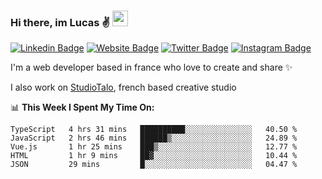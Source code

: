 ### Hi there, im Lucas ✌️ <img src="https://media.giphy.com/media/hvRJCLFzcasrR4ia7z/giphy.gif" width="25px">
[![Linkedin Badge](https://img.shields.io/badge/-LinkedIn-0e76a8?style=flat-square&logo=Linkedin&logoColor=white)](https://www.linkedin.com/in/lucasbellier/)
[![Website Badge](https://img.shields.io/badge/Website-3b5998?style=flat-square&logo=google-chrome&logoColor=white)](https://lucasblr.fr)
[![Twitter Badge](https://img.shields.io/badge/-Twitter-00acee?style=flat-square&logo=Twitter&logoColor=white)](https://twitter.com/ImJustLucas_)
[![Instagram Badge](https://img.shields.io/badge/-Instagram-e4405f?style=flat-square&logo=Instagram&logoColor=white)](https://instagram.com/luuucas.blr/)

I'm a web developer based in france who love to create and share ✨

I also work on [StudioTalo](https://talodev.fr), french based creative studio

📊 **This Week I Spent My Time On:**
<!--START_SECTION:waka-->
```text
TypeScript   4 hrs 31 mins   ██████████░░░░░░░░░░░░░░░   40.50 % 
JavaScript   2 hrs 46 mins   ██████▒░░░░░░░░░░░░░░░░░░   24.89 % 
Vue.js       1 hr 25 mins    ███▒░░░░░░░░░░░░░░░░░░░░░   12.77 % 
HTML         1 hr 9 mins     ██▓░░░░░░░░░░░░░░░░░░░░░░   10.44 % 
JSON         29 mins         █░░░░░░░░░░░░░░░░░░░░░░░░   04.47 % 
```
<!--END_SECTION:waka-->
